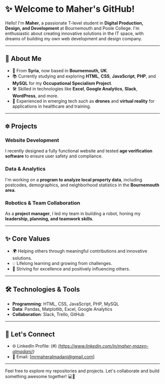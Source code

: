 # ✨ Welcome to Maher's GitHub!  

Hello! I'm **Maher**, a passionate T-level student in **Digital Production, Design, and Development** at Bournemouth and Poole College. I'm enthusiastic about creating innovative solutions in the IT space, with dreams of building my own web development and design company.  

---

## 🚀 About Me  

- 📍 From **Syria**, now based in **Bournemouth, UK**.  
- 📚 Currently studying and exploring **HTML**, **CSS**, **JavaScript**, **PHP**, and **MySQL** for my **Occupational Specialism Project**.  
- 🛠️ Skilled in technologies like **Excel**, **Google Analytics**, **Slack**, **WordPress**, and more.  
- 🤖 Experienced in emerging tech such as **drones** and **virtual reality** for applications in healthcare and training.  

---

## 🔯 Projects  

### Website Development  
I recently designed a fully functional website and tested **age verification software** to ensure user safety and compliance.  

### Data & Analytics  
I'm working on a **program to analyze local property data**, including postcodes, demographics, and neighborhood statistics in the **Bournemouth area**.  

### Robotics & Team Collaboration  
As a **project manager**, I led my team in building a robot, honing my **leadership, planning, and teamwork skills**.  

---

## ✨ Core Values  

- 🌍 Helping others through meaningful contributions and innovative solutions.  
- 💡 Lifelong learning and growing from challenges.  
- 🎯 Striving for excellence and positively influencing others.  

---

## 🛠️ Technologies & Tools  

- **Programming**: HTML, CSS, JavaScript, PHP, MySQL  
- **Data**: Pandas, Matplotlib, Excel, Google Analytics  
- **Collaboration**: Slack, Trello, GitHub  

---

## 📧 Let's Connect  

- 🌐 LinkedIn Profile: (#) *(https://www.linkedin.com/in/maher-mazen-almadani/)*  
- 📧 Email: [mrmaheralmadani@gmail.com]  

---

Feel free to explore my repositories and projects. Let's collaborate and build something awesome together! 💻🚀

